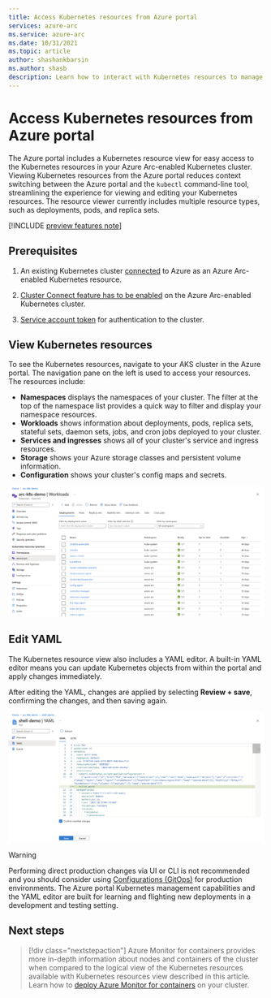 ```yaml
---
title: Access Kubernetes resources from Azure portal
services: azure-arc
ms.service: azure-arc
ms.date: 10/31/2021
ms.topic: article
author: shashankbarsin
ms.author: shasb
description: Learn how to interact with Kubernetes resources to manage an Azure Arc-enabled Kubernetes cluster from the Azure portal.
---
```


# Access Kubernetes resources from Azure portal

The Azure portal includes a Kubernetes resource view for easy access to the Kubernetes resources in your Azure Arc-enabled Kubernetes cluster. Viewing Kubernetes resources from the Azure portal reduces context switching between the Azure portal and the `kubectl` command-line tool, streamlining the experience for viewing and editing your Kubernetes resources. The resource viewer currently includes multiple resource types, such as deployments, pods, and replica sets.

[!INCLUDE [preview features note](./includes/preview/preview-callout.md)]

## Prerequisites

1. An existing Kubernetes cluster [connected](quickstart-connect-cluster.md) to Azure as an Azure Arc-enabled Kubernetes resource.

2. [Cluster Connect feature has to be enabled](cluster-connect.md#enable-cluster-connect-feature) on the Azure Arc-enabled Kubernetes cluster.

3. [Service account token](cluster-connect.md#service-account-token-authentication-option) for authentication to the cluster.

## View Kubernetes resources

To see the Kubernetes resources, navigate to your AKS cluster in the Azure portal. The navigation pane on the left is used to access your resources. The resources include:

- **Namespaces** displays the namespaces of your cluster. The filter at the top of the namespace list provides a quick way to filter and display your namespace resources.
- **Workloads** shows information about deployments, pods, replica sets, stateful sets, daemon sets, jobs, and cron jobs deployed to your cluster.
- **Services and ingresses** shows all of your cluster's service and ingress resources.
- **Storage** shows your Azure storage classes and persistent volume information.
- **Configuration** shows your cluster's config maps and secrets.

[ ![Kubernetes workloads information displayed in the Azure portal](media/kubernetes-resource-view/workloads.png) ](media/kubernetes-resource-view/workloads.png#lightbox)

## Edit YAML

The Kubernetes resource view also includes a YAML editor. A built-in YAML editor means you can update Kubernetes objects from within the portal and apply changes immediately.

After editing the YAML, changes are applied by selecting **Review + save**, confirming the changes, and then saving again.

[ ![YAML editor for Kubernetes objects displayed in the Azure portal](media/kubernetes-resource-view/yaml-editor.png) ](media/kubernetes-resource-view/yaml-editor.png#lightbox)

>[!WARNING]
> Performing direct production changes via UI or CLI is not recommended and you should consider using [Configurations (GitOps)](tutorial-use-gitops-connected-cluster.md) for production environments. The Azure portal Kubernetes management capabilities and the YAML editor are built for learning and flighting new deployments in a development and testing setting.

## Next steps

> [!div class="nextstepaction"]
> Azure Monitor for containers provides more in-depth information about nodes and containers of the cluster when compared to the logical view of the Kubernetes resources available with Kubernetes resources view described in this article. Learn how to [deploy Azure Monitor for containers](../../azure-monitor/containers/container-insights-enable-arc-enabled-clusters.md?toc=/azure/azure-arc/kubernetes/toc.json) on your cluster.
